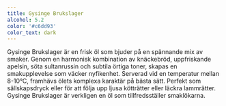 ```yaml
---
title: Gysinge Brukslager
alcohol: 5.2
color: '#c6dd93'
color_text: dark
---
```

Gysinge Brukslager är en frisk öl som bjuder på en spännande mix av smaker. Genom en harmonisk kombination av knäckebröd, uppfriskande apelsin, söta sultanrussin och subtila örtiga toner, skapas en smakupplevelse som väcker nyfikenhet. Serverad vid en temperatur mellan 8-10°C, framhävs ölets komplexa karaktär på bästa sätt. Perfekt som sällskapsdryck eller för att följa upp ljusa kötträtter eller läckra lammrätter. Gysinge Brukslager är verkligen en öl som tillfredsställer smaklökarna.
